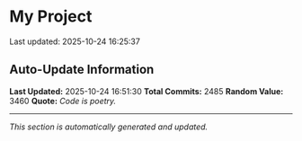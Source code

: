 # My Project


Last updated: 2025-10-24 16:25:37




























































































































































































































































































































































































































































































































































































































































































































































































































































































































































































































































































































































































































































































































































































































































































































































































































































































































































































































































































































































































































































































































































































































































































































































































































































































































































































































































































































































































































































































































































































## Auto-Update Information

**Last Updated:** 2025-10-24 16:51:30
**Total Commits:** 2485
**Random Value:** 3460
**Quote:** _Code is poetry._

---
_This section is automatically generated and updated._